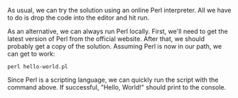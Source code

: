 As usual, we can try the solution using an online Perl interpreter. All we 
have to do is drop the code into the editor and hit run.

As an alternative, we can always run Perl locally. First, we'll need to get 
the latest version of Perl from the official website. After that, we should 
probably get a copy of the solution. Assuming Perl is now in our path, we can 
get to work:

```shell
perl hello-world.pl
```

Since Perl is a scripting language, we can quickly run the script with the 
command above. If successful, "Hello, World!" should print to the console.
